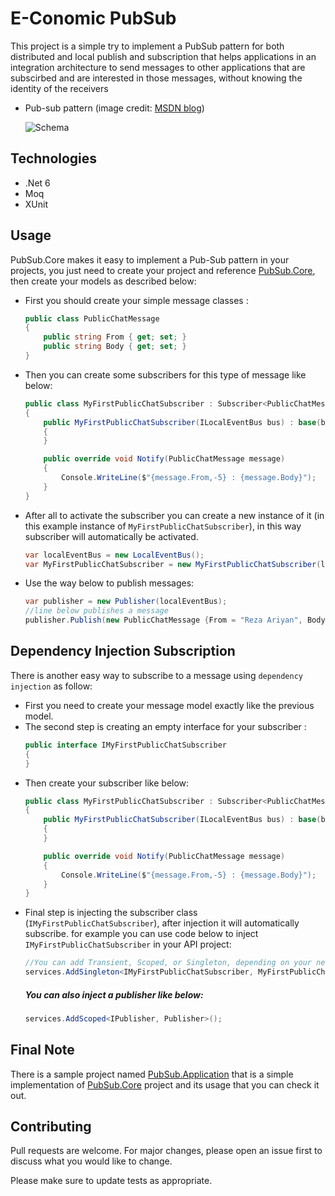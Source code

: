 # E-Conomic PubSub

This project is a simple try to implement a PubSub pattern for both distributed and local publish and subscription that
helps applications in an integration architecture to send messages to other applications that are subscirbed and are
interested in those messages, without knowing the identity of the receivers

- Pub-sub pattern (image
  credit: [MSDN blog](https://docs.microsoft.com/en-us/previous-versions/msp-n-p/ff649664(v=pandp.10)?redirectedfrom=MSDN))

  ![Schema](https://docs.microsoft.com/en-us/previous-versions/msp-n-p/images/ff649664.despublishsubscribe_f01(en-us,pandp.10).gif)

## Technologies

- .Net 6
- Moq
- XUnit

## Usage

PubSub.Core makes it easy to implement a Pub-Sub pattern in your projects, you just need to create your project and
reference [PubSub.Core](src/PubSub.Core), then create your models as described below:

- First you should create your simple message classes :

  ```csharp 
  public class PublicChatMessage
  {
      public string From { get; set; }
      public string Body { get; set; }
  }
  ```
- Then you can create some subscribers for this type of message like below:

  ```csharp 
  public class MyFirstPublicChatSubscriber : Subscriber<PublicChatMessage>
  {
      public MyFirstPublicChatSubscriber(ILocalEventBus bus) : base(bus)
      {
      }
  
      public override void Notify(PublicChatMessage message)
      {
          Console.WriteLine($"{message.From,-5} : {message.Body}");
      }
  }
  ```
- After all to activate the subscriber you can create a new instance of it (in this example instance of ``MyFirstPublicChatSubscriber``), in this way
  subscriber will automatically be activated.
  ```csharp
  var localEventBus = new LocalEventBus();
  var MyFirstPublicChatSubscriber = new MyFirstPublicChatSubscriber(localEventBus);
  ```

- Use the way below to publish messages:
  ```csharp
  var publisher = new Publisher(localEventBus);
  //line below publishes a message
  publisher.Publish(new PublicChatMessage {From = "Reza Ariyan", Body = "Hellow world !"}); 
  ```

## Dependency Injection Subscription

There is another easy way to subscribe to a message using `dependency injection` as follow:

- First you need to create your message model exactly like the previous model.
- The second step is creating an empty interface for your subscriber :
  ```csharp
  public interface IMyFirstPublicChatSubscriber
  {
  }
  ```
- Then create your subscriber like below:
  ```csharp
  public class MyFirstPublicChatSubscriber : Subscriber<PublicChatMessage>, IMyFirstPublicChatSubscriber
  {
      public MyFirstPublicChatSubscriber(ILocalEventBus bus) : base(bus)
      {
      }
  
      public override void Notify(PublicChatMessage message)
      {
          Console.WriteLine($"{message.From,-5} : {message.Body}");
      }
  }
  ```
- Final step is injecting the subscriber class (`IMyFirstPublicChatSubscriber`), after injection it will automatically subscribe.
  for example you can use code below to inject `IMyFirstPublicChatSubscriber` in your API project:
  ```csharp
  //You can add Transient, Scoped, or Singleton, depending on your needs
  services.AddSingleton<IMyFirstPublicChatSubscriber, MyFirstPublicChatSubscriber>();
  ```
  ##### You can also inject a publisher like below:
  ```csharp
  services.AddScoped<IPublisher, Publisher>();
  ```

## Final Note

There is a sample project named [PubSub.Application](src/PubSub.Application) that is a simple implementation
of [PubSub.Core](src/PubSub.Core) project and its usage that you can check it out.

## Contributing

Pull requests are welcome. For major changes, please open an issue first to discuss what you would like to change.

Please make sure to update tests as appropriate.

